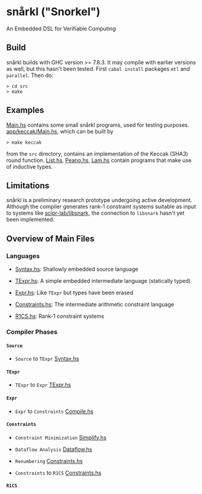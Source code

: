 # snårkl ("Snorkel")

An Embedded DSL for Verifiable Computing

## Build

snårkl builds with GHC version >= 7.8.3. It may compile with earlier versions as well, but this hasn't been tested. First `cabal install` packages `mtl` and `parallel`. Then do:

```
> cd src
> make
```
## Examples

[Main.hs](https://github.com/gstew5/snarkl/blob/master/src/Main.hs) contains some small snårkl programs, used for testing purposes. [app/keccak/Main.hs](https://github.com/gstew5/snarkl/blob/master/src/app/keccak/Main.hs), which can be built by

```
> make keccak
```

from the `src` directory, contains an implementation of the Keccak (SHA3) round function. 
[List.hs](https://github.com/gstew5/snarkl/blob/master/src/List.hs), 
[Peano.hs](https://github.com/gstew5/snarkl/blob/master/src/Peano.hs), 
[Lam.hs](https://github.com/gstew5/snarkl/blob/master/src/Lam.hs)
contain programs that make use of inductive types.

## Limitations

snårkl is a preliminary research prototype undergoing active development. Although the compiler generates rank-1 constraint systems suitable as input to systems like [scipr-lab/libsnark](https://github.com/scipr-lab/libsnark), the connection to `libsnark` hasn't yet been implemented.

## Overview of Main Files

### Languages

* [Syntax.hs](https://github.com/gstew5/snarkl/blob/master/src/Syntax.hs): Shallowly embedded source language

* [TExpr.hs](https://github.com/gstew5/snarkl/blob/master/src/TExpr.hs): A simple embedded intermediate language (statically typed)

* [Expr.hs](https://github.com/gstew5/snarkl/blob/master/src/Expr.hs): Like `TExpr` but types have been erased

* [Constraints.hs](https://github.com/gstew5/snarkl/blob/master/src/Constraints.hs): The intermediate arithmetic constraint language

* [R1CS.hs](https://github.com/gstew5/snarkl/blob/master/src/R1CS.hs): Rank-1 constraint systems

### Compiler Phases

#### `Source`

* `Source` to `TExpr` [Syntax.hs](https://github.com/gstew5/snarkl/blob/master/src/Syntax.hs)

#### `TExpr`

* `TExpr` to `Expr` [TExpr.hs](https://github.com/gstew5/snarkl/blob/master/src/Compile.hs)

#### `Expr`

* `Expr` to `Constraints` [Compile.hs](https://github.com/gstew5/snarkl/blob/master/src/Compile.hs)

#### `Constraints`

* `Constraint Minimization` [Simplify.hs](https://github.com/gstew5/snarkl/blob/master/src/Simplify.hs)

* `Dataflow Analysis` [Dataflow.hs](https://github.com/gstew5/snarkl/blob/master/src/Dataflow.hs)

* `Renumbering` [Constraints.hs](https://github.com/gstew5/snarkl/blob/master/src/Constraints.hs)

* `Constraints` to `R1CS` [Constraints.hs](https://github.com/gstew5/snarkl/blob/master/src/Constraints.hs)

#### `R1CS`
